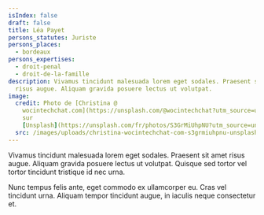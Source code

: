 ```yaml
---
isIndex: false
draft: false
title: Léa Payet
persons_statutes: Juriste
persons_places:
  - bordeaux
persons_expertises:
  - droit-penal
  - droit-de-la-famille
description: Vivamus tincidunt malesuada lorem eget sodales. Praesent sit amet
  risus augue. Aliquam gravida posuere lectus ut volutpat.
image:
  credit: Photo de [Christina @
    wocintechchat.com](https://unsplash.com/@wocintechchat?utm_source=unsplash&utm_medium=referral&utm_content=creditCopyText)
    sur
    [Unsplash](https://unsplash.com/fr/photos/S3GrMiUhpNU?utm_source=unsplash&utm_medium=referral&utm_content=creditCopyText)
  src: /images/uploads/christina-wocintechchat-com-s3grmiuhpnu-unsplash.jpg
---
```

Vivamus tincidunt malesuada lorem eget sodales. Praesent sit amet risus augue. Aliquam gravida posuere lectus ut volutpat. Quisque sed tortor vel tortor tincidunt tristique id nec urna. 

Nunc tempus felis ante, eget commodo ex ullamcorper eu. Cras vel tincidunt urna. Aliquam tempor tincidunt augue, in iaculis neque consectetur et.